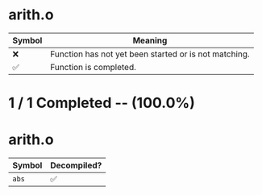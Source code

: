# arith.o
| Symbol | Meaning 
| ------------- | ------------- 
| :x: | Function has not yet been started or is not matching. 
| :white_check_mark: | Function is completed. 


# 1 / 1 Completed -- (100.0%)
# arith.o
| Symbol | Decompiled? |
| ------------- | ------------- |
| `abs` | :white_check_mark: |
